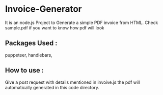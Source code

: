 # Invoice-Generator

It is an node.js Project to Generate a simple PDF invoice from HTML.
Check sample.pdf if you want to know how pdf will look 

## Packages Used :

puppeteer, handlebars, 

## How to use :

Give a post request with details mentioned in invoive.js the pdf will automatically generated in this code directory.
